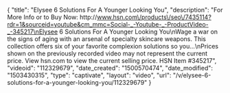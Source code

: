 {
    "title": "Elysee 6 Solutions For A Younger Looking You",
    "description": "For More Info or to Buy Now: http:\/\/www.hsn.com\/products\/seo\/7435114?rdr=1&sourceid=youtube&cm_mmc=Social-_-Youtube-_-ProductVideo-_-345217\nElysee 6 Solutions For A Younger Looking You\nWage a war on the signs of aging with an arsenal of specialty skincare weapons. This collection offers six of your favorite complexion solutions so you...\nPrices shown on the previously recorded video may not represent the current price.  View hsn.com to view the current selling price. HSN Item #345217",
    "videoid": "112329679",
    "date_created": "1500570474",
    "date_modified": "1503430315",
    "type": "captivate",
    "layout": "video",
    "url": "\/v\/elysee-6-solutions-for-a-younger-looking-you\/112329679"
}